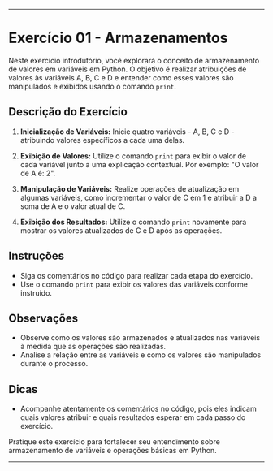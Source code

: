 
---

# Exercício 01 - Armazenamentos

Neste exercício introdutório, você explorará o conceito de armazenamento de valores em variáveis em Python. O objetivo é realizar atribuições de valores às variáveis A, B, C e D e entender como esses valores são manipulados e exibidos usando o comando `print`.

## Descrição do Exercício

1. **Inicialização de Variáveis:** Inicie quatro variáveis - A, B, C e D - atribuindo valores específicos a cada uma delas.

2. **Exibição de Valores:** Utilize o comando `print` para exibir o valor de cada variável junto a uma explicação contextual. Por exemplo: "O valor de A é: 2".

3. **Manipulação de Variáveis:** Realize operações de atualização em algumas variáveis, como incrementar o valor de C em 1 e atribuir a D a soma de A e o valor atual de C.

4. **Exibição dos Resultados:** Utilize o comando `print` novamente para mostrar os valores atualizados de C e D após as operações.

## Instruções

- Siga os comentários no código para realizar cada etapa do exercício.
- Use o comando `print` para exibir os valores das variáveis conforme instruído.

## Observações

- Observe como os valores são armazenados e atualizados nas variáveis à medida que as operações são realizadas.
- Analise a relação entre as variáveis e como os valores são manipulados durante o processo.

## Dicas

- Acompanhe atentamente os comentários no código, pois eles indicam quais valores atribuir e quais resultados esperar em cada passo do exercício.

Pratique este exercício para fortalecer seu entendimento sobre armazenamento de variáveis e operações básicas em Python.

---

